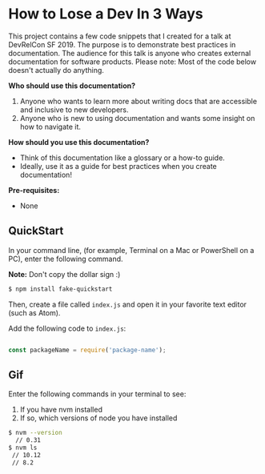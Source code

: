 # How to Lose a Dev In 3 Ways
This project contains a few code snippets that I created for a talk at DevRelCon SF 2019. The purpose is to demonstrate best practices in documentation. The audience for this talk is anyone who creates external documentation for software products. Please note: Most of the code below doesn't actually do anything.

**Who should use this documentation?**
1.  Anyone who wants to learn more about writing docs that are accessible and inclusive to new developers.
2.  Anyone who is new to using documentation and wants some insight on how to navigate it.

**How should you use this documentation?**
* Think of this documentation like a glossary or a how-to guide.
* Ideally, use it as a guide for best practices when you create documentation!

**Pre-requisites:**
* None

## QuickStart

In your command line, (for example, Terminal on a Mac or PowerShell on a PC), enter the following command.

**Note:** Don't copy the dollar sign :)

```sh
$ npm install fake-quickstart
```

Then, create a file called `index.js` and open it in your favorite text editor (such as Atom).

Add the following code to `index.js`:

```javascript

const packageName = require('package-name');

```

## Gif

Enter the following commands in your terminal to see:
1. If you have nvm installed
2. If so, which versions of node you have installed

```sh
$ nvm --version
  // 0.31
$ nvm ls
 // 10.12
 // 8.2
```

